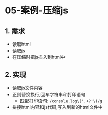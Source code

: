 # 05-案例-压缩js

## 1. 需求

- 读取html
- 读取js
- 在压缩时把js插入到html中

## 2. 实现

- 读取js文件内容
- 正则替换换行,回车字符串和打印语句
  - 匹配打印语句: `/console.log\('.+?'\)/g`
- 拼接html内容和js代码,写入到新的html文件中